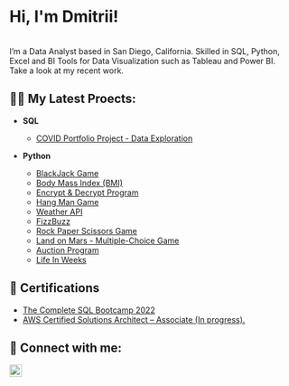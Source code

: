 <h1>Hi, I'm Dmitrii!</h1>
<br>
I’m a Data Analyst based in San Diego, California. Skilled in SQL, Python, Excel and BI Tools for Data Visualization such as Tableau and Power BI. Take a look at my recent work.
<h2>👨‍💻 My Latest Proects: </h2>

- <b>SQL</b>
  - [COVID Portfolio Project - Data Exploration](https://github.com/itsdmitrii/covid-data-exploration/blob/main/COVID%20Portfolio%20Project%20-%20Data%20Exploration.sql)


- <b>Python</b>
  - [BlackJack Game](https://github.com/itsdmitrii/blackjack_game)
  - [Body Mass Index (BMI)](https://github.com/itsdmitrii/body_mass_index)
  - [Encrypt & Decrypt Program](https://github.com/itsdmitrii/Caesar_Cipher_encrypt-decrypt-program.git)
  - [Hang Man Game](https://github.com/itsdmitrii/hangman_game.git)
  - [Weather API](https://github.com/itsdmitrii/weather_api.git)
  - [FizzBuzz](https://github.com/itsdmitrii/fizz_buzz)
  - [Rock Paper Scissors Game](https://github.com/itsdmitrii/game_rock_paper_scissors)
  - [Land on Mars - Multiple-Choice Game](https://github.com/itsdmitrii/land_on_mars)
  - [Auction Program](https://github.com/itsdmitrii/auction_program.git)
  - [Life In Weeks](https://github.com/itsdmitrii/life_in_weeks_project.git)


<h2>📄 Certifications</h2>

-  [The Complete SQL Bootcamp 2022](https://www.udemy.com/certificate/UC-af08fc30-ddf4-48c8-a150-4d1ba53477c5/)
-  [AWS Certified Solutions Architect – Associate (In progress).](https://aws.amazon.com/ru/certification/certified-solutions-architect-associate/)

<h2> 🤳 Connect with me:</h2>
<div class="badge-base LI-profile-badge" data-locale="en_US" data-size="large" 

[<img align="left" alt="DmitriiDorogov | LinkedIn" width="22px" src="https://cdn.jsdelivr.net/npm/simple-icons@v3/icons/linkedin.svg" />][linkedin]

[linkedin]: https://www.linkedin.com/in/ddmitrii/

